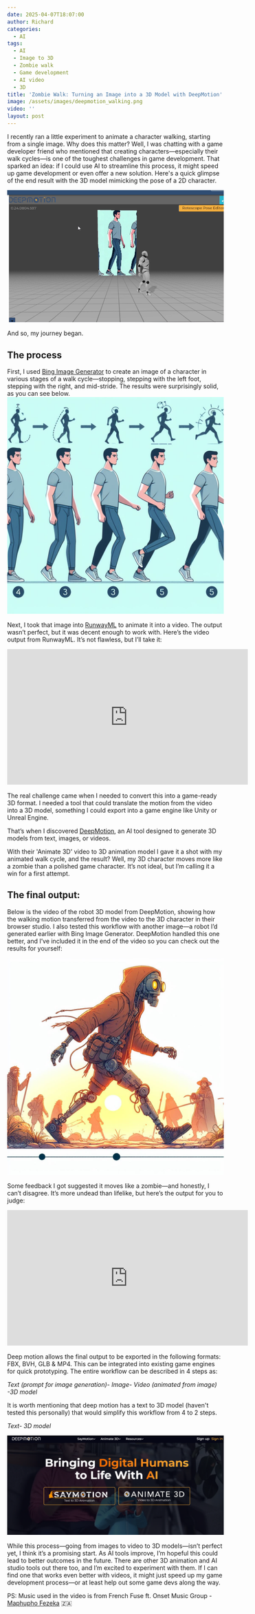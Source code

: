 ```yaml
---
date: 2025-04-07T18:07:00
author: Richard
categories:
  - AI
tags:
  - AI
  - Image to 3D
  - Zombie walk
  - Game development
  - AI video
  - 3D
title: 'Zombie Walk: Turning an Image into a 3D Model with DeepMotion'
image: /assets/images/deepmotion_walking.png
video: ''
layout: post
---
```

I recently ran a little experiment to animate a character walking, starting from a single image. Why does this matter? Well, I was chatting with a game developer friend who mentioned that creating characters—especially their walk cycles—is one of the toughest challenges in game development. That sparked an idea: if I could use AI to streamline this process, it might speed up game development or even offer a new solution. Here's a quick glimpse of the end result with the 3D model mimicking the pose of a 2D character.

![3D model in front of a screen showing a 2D character with right leg in front](/assets/images/deepmotion_walking.png "3D model in front of a screen showing a 2D character with right leg in front")

And so, my journey began. 

## The process

First, I used [Bing Image Generator](https://www.bing.com/images/create) to create an image of a character in various stages of a walk cycle—stopping, stepping with the left foot, stepping with the right, and mid-stride. The results were surprisingly solid, as you can see below.
![Walk cycles of a male character generated by Bing Image Generator](/assets/images/walk_cycles_blue.jpeg "Walk cycles of a male character generated by Bing Image Generator")

Next, I took that image into [RunwayML](https://runwayml.com/) to animate it into a video. The output wasn’t perfect, but it was decent enough to work with. Here’s the video output from RunwayML. It’s not flawless, but I’ll take it:

<iframe width="560" height="315" src="https://www.youtube.com/embed/8KvsI3cwhH8?rel=0" frameborder="0" allow="accelerometer; autoplay; encrypted-media; gyroscope; picture-in-picture" allowfullscreen></iframe>

The real challenge came when I needed to convert this into a game-ready 3D format. I needed a tool that could translate the motion from the video into a 3D model, something I could export into a game engine like Unity or Unreal Engine.

That’s when I discovered [DeepMotion](https://www.deepmotion.com/), an AI tool designed to generate 3D models from text, images, or videos.

With their 'Animate 3D' video to 3D animation model  I gave it a shot with my animated walk cycle, and the result? Well, my 3D character moves more like a zombie than a polished game character. It’s not ideal, but I’m calling it a win for a first attempt.

## The final output:

Below is the video of the robot 3D model from DeepMotion, showing how the walking motion transferred from the video to the 3D character in their browser studio. I also tested this workflow with another image—a robot I’d generated earlier with Bing Image Generator. DeepMotion handled this one better, and I’ve included it in the end of the video so you can check out the results for yourself:

![Robot walking in the sunset generated by Bing](/assets/images/robot_walking_bing.jpeg "Robot walking in the sunset generated by Bing")

Some feedback I got suggested it moves like a zombie—and honestly, I can’t disagree. It’s more undead than lifelike, but here’s the output for you to judge:

<iframe width="560" height="315" src="https://www.youtube.com/embed/7ELLY7xnZvI?rel=0" frameborder="0" allow="accelerometer; autoplay; encrypted-media; gyroscope; picture-in-picture" allowfullscreen></iframe>

Deep motion allows the final output to be exported in the following formats: FBX, BVH, GLB & MP4. This can be integrated into existing game engines for quick prototyping. The entire workflow can be described in 4 steps as:

_Text (prompt for image generation)- Image- Video (animated from image) -3D model_

It is worth mentioning that deep motion has a text to 3D model (haven't tested this personally) that would simplify this workflow from 4 to 2 steps.

_Text- 3D model_

![Screen shot of Deep motion home page](/assets/images/deepmotion_home_page.png "Screen shot of Deep motion home page")

While this process—going from images to video to 3D models—isn’t perfect yet, I think it’s a promising start. As AI tools improve, I’m hopeful this could lead to better outcomes in the future. There are other 3D animation and AI studio tools out there too, and I’m excited to experiment with them. If I can find one that works even better with videos, it might just speed up my game development process—or at least help out some game devs along the way.

PS: Music used in the video is from French Fuse ft. Onset Music Group - [Maphupho Fezeka](https://www.youtube.com/watch?v=eJaBK1OLUgU) 🇿🇦
